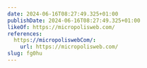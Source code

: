 ```yaml
---
date: 2024-06-16T08:27:49.325+01:00
publishDate: 2024-06-16T08:27:49.325+01:00
likeOf: https://micropolisweb.com/
references:
  https://micropoliswebCom/:
    url: https://micropolisweb.com/
slug: fg0hu
---
```

